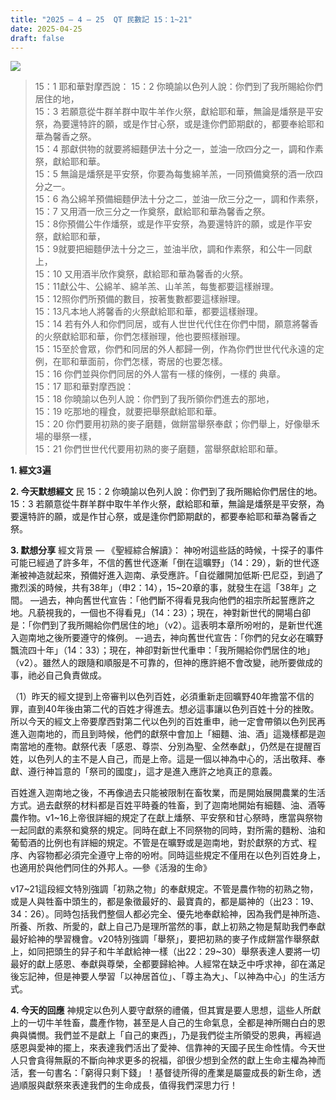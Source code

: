 ```yaml
---
title: "2025 – 4 – 25  QT 民數記 15：1~21"
date: 2025-04-25
draft: false
---
```


![](/images/qt.jpg)
> 15：1 耶和華對摩西說：
> 15：2 你曉諭以色列人說：你們到了我所賜給你們居住的地，  
> 15：3 若願意從牛群羊群中取牛羊作火祭，獻給耶和華，無論是燔祭是平安祭，為要還特許的願，或是作甘心祭，或是逢你們節期獻的，都要奉給耶和華為馨香之祭。  
> 15：4 那獻供物的就要將細麵伊法十分之一，並油一欣四分之一，調和作素祭，獻給耶和華。  
> 15：5 無論是燔祭是平安祭，你要為每隻綿羊羔，一同預備奠祭的酒一欣四分之一。  
> 15：6 為公綿羊預備細麵伊法十分之二，並油一欣三分之一，調和作素祭，  
> 15：7 又用酒一欣三分之一作奠祭，獻給耶和華為馨香之祭。  
> 15：8你預備公牛作燔祭，或是作平安祭，為要還特許的願，或是作平安祭，獻給耶和華，  
> 15：9就要把細麵伊法十分之三，並油半欣，調和作素祭，和公牛一同獻上，  
> 15：10 又用酒半欣作奠祭，獻給耶和華為馨香的火祭。  
> 15：11獻公牛、公綿羊、綿羊羔、山羊羔，每隻都要這樣辦理。  
> 15：12照你們所預備的數目，按著隻數都要這樣辦理。  
> 15：13凡本地人將馨香的火祭獻給耶和華，都要這樣辦理。  
> 15：14 若有外人和你們同居，或有人世世代代住在你們中間，願意將馨香的火祭獻給耶和華，你們怎樣辦理，他也要照樣辦理。  
> 15：15至於會眾，你們和同居的外人都歸一例，作為你們世世代代永遠的定例，在耶和華面前，你們怎樣，寄居的也要怎樣。  
> 15：16 你們並與你們同居的外人當有一樣的條例，一樣的  典章。  
> 15：17 耶和華對摩西說：  
> 15：18 你曉諭以色列人說：你們到了我所領你們進去的那地，  
> 15：19 吃那地的糧食，就要把舉祭獻給耶和華。  
> 15：20 你們要用初熟的麥子磨麵，做餅當舉祭奉獻；你們舉上，好像舉禾場的舉祭一樣，  
> 15：21 你們世世代代要用初熟的麥子磨麵，當舉祭獻給耶和華。   



**1. 經文3遍**

**2. 今天默想經文**
民 15：2 你曉諭以色列人說：你們到了我所賜給你們居住的地。  
15：3 若願意從牛群羊群中取牛羊作火祭，獻給耶和華，無論是燔祭是平安祭，為要還特許的願，或是作甘心祭，或是逢你們節期獻的，都要奉給耶和華為馨香之祭。  

**3. 默想分享**
經文背景 — 《聖經綜合解讀》：
神吩咐這些話的時候，十探子的事件可能已經過了許多年，不信的舊世代逐漸「倒在這曠野」（14：29），新的世代逐漸被神造就起來，預備好進入迦南、承受應許。「自從離開加低斯·巴尼亞，到過了撒烈溪的時候，共有38年」（申2：14），15\~20章的事，就發生在這「38年」之間。
—過去，神向舊世代宣告：「他們斷不得看見我向他們的祖宗所起誓應許之地。凡藐視我的，一個也不得看見」（14：23）；現在，神對新世代的開場白卻是：「你們到了我所賜給你們居住的地」（v2）。這表明本章所吩咐的，是新世代進入迦南地之後所要遵守的條例。
–-過去，神向舊世代宣告：「你們的兒女必在曠野飄流四十年」（14：33）；現在，神卻對新世代重申：「我所賜給你們居住的地」（v2）。雖然人的跟隨和順服是不可靠的，但神的應許絕不會改變，祂所要做成的事，祂必自己負責做成。

（1）昨天的經文提到上帝審判以色列百姓，必須重新走回曠野40年擔當不信的罪，直到40年後由第二代的百姓才得進去。想必這事讓以色列百姓十分的挫敗。所以今天的經文上帝要摩西對第二代以色列的百姓重申，祂一定會帶領以色列民再進入迦南地的，而且到時候，他們的獻祭中會加上「細麵、油、酒」這幾樣都是迦南當地的產物。獻祭代表「感恩、尊崇、分別為聖、全然奉獻」，仍然是在提醒百姓，以色列人的主不是人自己，而是上帝。這是一個以神為中心的，活出敬拜、奉獻、遵行神旨意的「祭司的國度」，這才是進入應許之地真正的意義。

百姓進入迦南地之後，不再像過去只能被限制在畜牧業，而是開始展開農業的生活方式。過去獻祭的材料都是百姓平時養的牲畜，到了迦南地開始有細麵、油、酒等農作物。v1\~16上帝很詳細的規定了在獻上燔祭、平安祭和甘心祭時，應當與祭物一起同獻的素祭和奠祭的規定。同時在獻上不同祭物的同時，對所需的麵粉、油和葡萄酒的比例也有詳細的規定。不管是在曠野或是迦南地，對於獻祭的方式、程序、內容物都必須完全遵守上帝的吩咐。同時這些規定不僅用在以色列百姓身上，也適用於與他們同住的外邦人。—參《活潑的生命》

v17\~21這段經文特別強調「初熟之物」的奉獻規定。不管是農作物的初熟之物，或是人與牲畜中頭生的，都是象徵最好的、最寶貴的，都是屬神的（出23：19、34：26）。同時包括我們整個人都必完全、優先地奉獻給神，因為我們是神所造、所養、所救、所愛的，獻上自己乃是理所當然的事，獻上初熟之物是幫助我們奉獻最好給神的學習機會。v20特別強調「舉祭」，要把初熟的麥子作成餅當作舉祭獻上，如同把頭生的舁子和牛羊獻給神一樣（出22：29\~30）舉祭表達人要將一切最好的獻上感恩、奉獻與尊榮，全都要歸給神。人經常在缺乏中呼求神，卻在滿足後忘記神，但是神要人學習「以神居首位」、「尊主為大」、「以神為中心」的生活方式。

**4. 今天的回應**
神規定以色列人要守獻祭的禮儀，但其實是要人思想，這些人所獻上的一切牛羊牲畜，農產作物，甚至是人自己的生命氣息，全都是神所賜白白的恩典與憐憫。我們並不是獻上「自己的東西」，乃是我們從主所領受的恩典，再經過感恩與愛神的擺上，來表達我們活出了愛神、信靠神的天國子民生命性情。今天世人只會貪得無厭的不斷向神求更多的祝福，卻很少想到全然的獻上生命主權為神而活，套一句書名：「窮得只剩下錢」！基督徒所得的產業是屬靈成長的新生命，透過順服與獻祭來表達我們的生命成長，值得我們深思力行！
